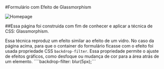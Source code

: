 #Formulário com Efeito de Glassmorphism

![Homepage](https://ibb.co/GVGXfnq)

##Essa página foi construida com fim de conhecer e aplicar a técnica de CSS: Glassmorphism.

Essa técnica reproduz um efeito similar ao efeito de um vidro. No caso da página acima, para que o container do formulário ficasse com o efeito foi usada propriedade CSS ```backdrop-filter```.
Essa propriedade permite o ajuste de efeitos gráficos, como desfoque ou mudança de cor para a área atrás de um elemento.
````backdrop-filter: blur(5px);```
